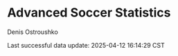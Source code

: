 # Advanced Soccer Statistics
Denis Ostroushko

<!-- gfm -->

Last successful data update: 2025-04-12 16:14:29 CST

